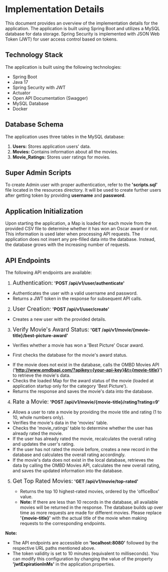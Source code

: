 # **Implementation Details**
This document provides an overview of the implementation details for the application. The application is built using Spring Boot and utilizes a MySQL database for data storage. Spring Security is implemented with JSON Web Token (JWT) for user access control based on tokens.

## **Technology Stack**
The application is built using the following technologies:

- Spring Boot
- Java 17
- Spring Security with JWT
- Actuator
- Open API Documentation (Swagger)
- MySQL Database
- Docker

## **Database Schema**
The application uses three tables in the MySQL database:

1. **Users:** Stores application users' data.
2. **Movies:** Contains information about all the movies.
3. **Movie_Ratings:** Stores user ratings for movies.

## **Super Admin Scripts**
To create Admin user with proper authentication, refer to the **'scripts.sql'** file located in the resources directory. It will be used to create further users after getting token by providing **username** and **password**.

## **Application Initialization**
Upon starting the application, a Map is loaded for each movie from the provided CSV file to determine whether it has won an Oscar award or not. This information is used later when processing API requests. The application does not insert any pre-filled data into the database. Instead, the database grows with the increasing number of requests.

## **API Endpoints**
The following API endpoints are available:

1. <font size="4">Authentication:</font> **'POST /api/v1/user/authenticate'**

- Authenticates the user with a valid username and password.
- Returns a JWT token in the response for subsequent API calls.

2. <font size="4">User Creation:</font> **'POST /api/v1/user/create'**

- Creates a new user with the provided details.

3. <font size="4">Verify Movie's Award Status:</font> **'GET /api/v1/movie/{movie-title}/best-picture-award'**

- Verifies whether a movie has won a 'Best Picture' Oscar award.
* First checks the database for the movie's award status.
- If the movie does not exist in the database, calls the OMBD Movies API (**'http://www.omdbapi.com/?apikey={your-api-key}&t={movie-title}'**) to retrieve the movie's data.
- Checks the loaded Map for the award status of the movie (loaded at application startup only for the category 'Best Picture').
- Returns the response and saves the movie's data into the database.

4. <font size="4">Rate a Movie:</font> **'POST /api/v1/movie/{movie-title}/rating?rating=9'**

- Allows a user to rate a movie by providing the movie title and rating (1 to 10, whole numbers only).
- Verifies the movie's data in the 'movies' table.
- Checks the 'movie_ratings' table to determine whether the user has already rated the movie.
- If the user has already rated the movie, recalculates the overall rating and updates the user's rating.
- If the user has not rated the movie before, creates a new record in the database and calculates the overall rating accordingly.
- If the movie's data does not exist in the local database, retrieves the data by calling the OMBD Movies API, calculates the new overall rating, and saves the updated information into the database.

5. <font size="4">Get Top Rated Movies:</font> **'GET /api/v1/movie/top-rated'**

    + Returns the top 10 highest-rated movies, ordered by the 'officeBox' value.
   - **Note:** If there are less than 10 records in the database, all available movies will be returned in the response. The database builds up over time as more requests are made for different movies.
   Please replace **'{movie-title}'** with the actual title of the movie when making requests to the corresponding endpoints.

**Note:** 
- The API endpoints are accessible on **'localhost:8080'** followed by the respective URL paths mentioned above.
- The token validity is set to 10 minutes (equivalent to milliseconds). You can modify this configuration by changing the value of the property **'jwtExpirationInMs'** in the application.properties.